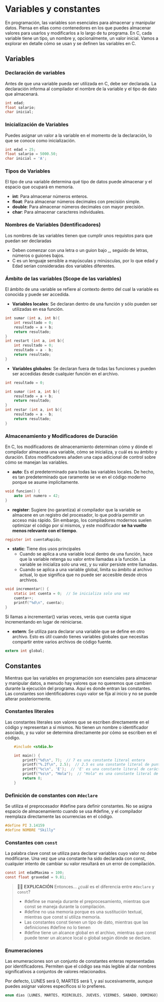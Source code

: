 # Variables y constantes

En programación, las variables son esenciales para almacenar y manipular datos. Piensa en ellas como contenedores en los que puedes almacenar valores para usarlos y modificarlos a lo largo de tu programa. En C, cada variable tiene un tipo, un nombre y, opcionalmente, un valor inicial. Vamos a explorar en detalle cómo se usan y se definen las variables en C.

## Variables

### Declaración de variables

Antes de que una variable pueda ser utilizada en C, debe ser declarada. La declaración informa al compilador el nombre de la variable y el tipo de dato que almacenará.

~~~c
int edad;
float salario;
char inicial;
~~~

### Inicialización de Variables

Puedes asignar un valor a la variable en el momento de la declaración, lo que se conoce como inicialización.

~~~c
int edad = 25;
float salario = 5000.50;
char inicial = 'A';
~~~

### Tipos de Variables

El tipo de una variable determina qué tipo de datos puede almacenar y el espacio que ocupará en memoria.

- **int**: Para almacenar números enteros.
- **float**: Para almacenar números decimales con precisión simple.
- **double**: Para almacenar números decimales con mayor precisión.
- **char**: Para almacenar caracteres individuales.

### Nombres de Variables (Identificadores)

Los nombres de las variables tienen que cumplir unos requistos para que puedan ser declaradas

- Deben comenzar con una letra o un guion bajo _, seguido de letras, números o guiones bajos.
- C es un lenguaje sensible a mayúsculas y minúsculas, por lo que edad y Edad serían consideradas dos variables diferentes.

### Ámbito de las variables (Scope de las variables)

El ámbito de una variable se refiere al contexto dentro del cual la variable es conocida y puede ser accedida.

- **Variables locales**: Se declaran dentro de una función y sólo pueden ser utilizadas en esa función.

~~~c
int sumar (int a, int b){
    int resultado = 0;
    resultado = a + b;
    return resultado;
}
int restart (int a, int b){
    int resultado = 0;
    resultado = a - b;
    return resultado;
}

~~~

- **Variables globales**: Se declaran fuera de todas las funciones y pueden ser accedidas desde cualquier función en el archivo.

~~~c
int resultado = 0;

int sumar (int a, int b){
    resultado = a + b;
    return resultado;
}
int restar (int a, int b){
    resultado = a - b;
    return resultado;
}
~~~

### Almacenamiento y Modificadores de Duración

En C, los modificadores de almacenamiento determinan cómo y dónde el compilador almacena una variable, cómo se inicializa, y cuál es su ámbito y duración. Estos modificadores añaden una capa adicional de control sobre cómo se manejan las variables.

- **auto**: Es el predeterminado para todas las variables locales. De hecho, es tan predeterminado que raramente se ve en el código moderno porque se asume implícitamente.

~~~c
void funcion() {
    auto int numero = 42;
}
~~~

- **register**: Sugiere (no garantiza) al compilador que la variable se almacene en un registro del procesador, lo que podría permitir un acceso más rápido. Sin embargo, los compiladores modernos suelen optimizar el código por sí mismos, y este modificador **se ha vuelto menos relevante con el tiempo**.

~~~c
register int cuentaRapida;
~~~

- **static**: Tiene dos usos principales
  - Cuando se aplica a una variable local dentro de una función, hace que la variable retenga su valor entre llamadas a la función. La variable se inicializa solo una vez, y su valor persiste entre llamadas.
  - Cuando se aplica a una variable global, limita su ámbito al archivo actual, lo que significa que no puede ser accesible desde otros archivos.

~~~c
void incrementar() {
    static int cuenta = 0;  // Se inicializa solo una vez
    cuenta++;
    printf("%d\n", cuenta);
}
~~~

Si llamas a incrementar() varias veces, verás que cuenta sigue incrementando en lugar de reiniciarse.

- **extern**: Se utiliza para declarar una variable que se define en otro archivo. Esto es útil cuando tienes variables globales que necesitas compartir entre varios archivos de código fuente.

~~~c
extern int global;
~~~

## Constantes

Mientras que las variables en programación son esenciales para almacenar y manipular datos, a menudo hay valores que no queremos que cambien durante la ejecución del programa. Aquí es donde entran las constantes. Las constantes son identificadores cuyo valor se fija al inicio y no se puede alterar posteriormente.

### Constantes literales

Las constantes literales son valores que se escriben directamente en el código y representan a sí mismos. No tienen un nombre o identificador asociado, y su valor se determina directamente por cómo se escriben en el código.

~~~c
    #include <stdio.h>

    int main() {
        printf("%d\n", 7);  // 7 es una constante literal entera
        printf("%.2f\n", 2.5);  // 2.5 es una constante literal de punto flotante
        printf("%c\n", 'E');  // 'E' es una constante literal de carácter
        printf("%s\n", "Hola");  // "Hola" es una constante literal de cadena de caracteres
        return 0;
    }
~~~

### Definición de constantes con `#declare`

Se utiliza el preprocesador #define para definir constantes. No se asigna espacio de almacenamiento cuando se usa #define, y el compilador reemplaza directamente las ocurrencias en el código.

~~~c
#define PI 3.14159
#define NOMBRE "Skilly"
~~~

### Constantes con `const`

La palabra clave const se utiliza para declarar variables cuyo valor no debe modificarse. Una vez que una constante ha sido declarada con const, cualquier intento de cambiar su valor resultará en un error de compilación.

~~~c
const int edadMaxima = 100;
const float gravedad = 9.81;
~~~

> :woman_teacher: **EXPLICACIÓN**
> Entonces... ¿cuál es el diferencia entre `#declare` y `const`?
>
> - #define se maneja durante el preprocesamiento, mientras que const se maneja durante la compilación.
> - #define no usa memoria porque es una sustitución textual, mientras que const sí utiliza memoria.
> - Las constantes const tienen un tipo de dato, mientras que las definiciones #define no lo tienen
> - #define tiene un alcance global en el archivo, mientras que const puede tener un alcance local o global según dónde se declare.

### Enumeraciones

Las enumeraciones son un conjunto de constantes enteras representadas por identificadores. Permiten que el código sea más legible al dar nombres significativos a conjuntos de valores relacionados.

Por defecto, LUNES será 0, MARTES será 1, y así sucesivamente, aunque puedes asignar valores específicos si lo prefieres.

~~~c
enum dias {LUNES, MARTES, MIERCOLES, JUEVES, VIERNES, SABADO, DOMINGO};
~~~
